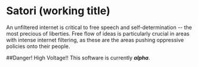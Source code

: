 Satori (working title)
=======

An unfiltered internet is critical to free speech and self-determination -- the most precious of liberties. Free flow of ideas is particularly crucial in areas with intense internet filtering, as these are the areas pushing oppressive policies onto their people.



##Danger! High Voltage!!
This software is currently ***alpha***.
